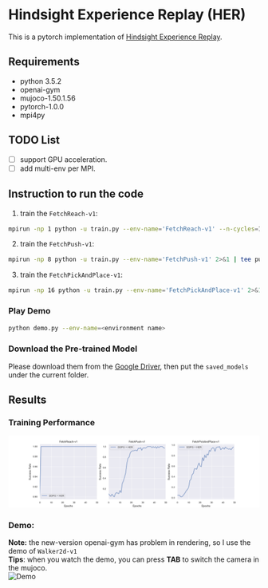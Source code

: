 # Hindsight Experience Replay (HER)
This is a pytorch implementation of [Hindsight Experience Replay](https://arxiv.org/abs/1707.01495). 

## Requirements
- python 3.5.2
- openai-gym
- mujoco-1.50.1.56
- pytorch-1.0.0
- mpi4py

## TODO List
- [ ] support GPU acceleration.
- [ ] add multi-env per MPI.

## Instruction to run the code
1. train the `FetchReach-v1`:
```bash
mpirun -np 1 python -u train.py --env-name='FetchReach-v1' --n-cycles=10 2>&1 | tee reach.log
```
2. train the `FetchPush-v1`:
```bash
mpirun -np 8 python -u train.py --env-name='FetchPush-v1' 2>&1 | tee push.log
```
3. train the `FetchPickAndPlace-v1`:
```bash
mpirun -np 16 python -u train.py --env-name='FetchPickAndPlace-v1' 2>&1 | tee pick.log
```

### Play Demo
```bash
python demo.py --env-name=<environment name>
```
### Download the Pre-trained Model
Please download them from the [Google Driver](https://drive.google.com/open?id=1dNzIpIcL4x1im8dJcUyNO30m_lhzO9K4), then put the `saved_models` under the current folder.

## Results
### Training Performance
![Training_Curve](figures/results.png)
### Demo:
**Note:** the new-version openai-gym has problem in rendering, so I use the demo of `Walker2d-v1`  
**Tips**: when you watch the demo, you can press **TAB** to switch the camera in the mujoco.  
![Demo](figures/demo.gif)


